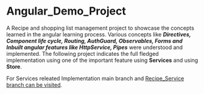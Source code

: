 # Angular_Demo_Project
A Recipe and shopping list management project to showcase the concepts learned in the angular learning process. Various concepts like **_Directives, Component life cycle, Routing, AuthGuard, Observables, Forms and Inbuilt angular features like HttpService, Pipes_** were understood and implemented. The following project indicates the full fledged implementation using one of the important feature using **Services** and using **Store**. 

For Services releated Implementation main branch and [Recipe_Service branch can be visited](https://github.com/kdayma/Angular_Demo_Project/tree/Recipe_Service).
